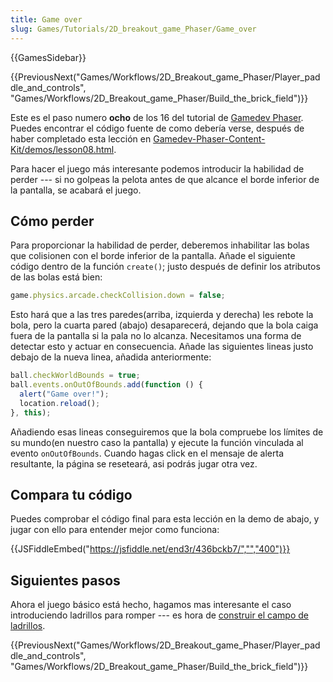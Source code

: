 ```yaml
---
title: Game over
slug: Games/Tutorials/2D_breakout_game_Phaser/Game_over
---
```


{{GamesSidebar}}

{{PreviousNext("Games/Workflows/2D_Breakout_game_Phaser/Player_paddle_and_controls", "Games/Workflows/2D_Breakout_game_Phaser/Build_the_brick_field")}}

Este es el paso numero **ocho** de los 16 del tutorial de [Gamedev Phaser](/es/docs/Games/Workflows/2D_Breakout_game_Phaser). Puedes encontrar el código fuente de como debería verse, después de haber completado esta lección en [Gamedev-Phaser-Content-Kit/demos/lesson08.html](https://github.com/end3r/Gamedev-Phaser-Content-Kit/blob/gh-pages/demos/lesson08.html).

Para hacer el juego más interesante podemos introducir la habilidad de perder --- si no golpeas la pelota antes de que alcance el borde inferior de la pantalla, se acabará el juego.

## Cómo perder

Para proporcionar la habilidad de perder, deberemos inhabilitar las bolas que colisionen con el borde inferior de la pantalla. Añade el siguiente código dentro de la función `create()`; justo después de definir los atributos de las bolas está bien:

```js
game.physics.arcade.checkCollision.down = false;
```

Esto hará que a las tres paredes(arriba, izquierda y derecha) les rebote la bola, pero la cuarta pared (abajo) desaparecerá, dejando que la bola caiga fuera de la pantalla si la pala no lo alcanza. Necesitamos una forma de detectar esto y actuar en consecuencia. Añade las siguientes lineas justo debajo de la nueva linea, añadida anteriormente:

```js
ball.checkWorldBounds = true;
ball.events.onOutOfBounds.add(function () {
  alert("Game over!");
  location.reload();
}, this);
```

Añadiendo esas lineas conseguiremos que la bola compruebe los límites de su mundo(en nuestro caso la pantalla) y ejecute la función vinculada al evento `onOutOfBounds`. Cuando hagas click en el mensaje de alerta resultante, la página se reseteará, asi podrás jugar otra vez.

## Compara tu código

Puedes comprobar el código final para esta lección en la demo de abajo, y jugar con ello para entender mejor como funciona:

{{JSFiddleEmbed("https://jsfiddle.net/end3r/436bckb7/","","400")}}

## Siguientes pasos

Ahora el juego básico está hecho, hagamos mas interesante el caso introduciendo ladrillos para romper --- es hora de [construir el campo de ladrillos](/es/docs/Games/Workflows/2D_Breakout_game_Phaser/Build_the_brick_field).

{{PreviousNext("Games/Workflows/2D_Breakout_game_Phaser/Player_paddle_and_controls", "Games/Workflows/2D_Breakout_game_Phaser/Build_the_brick_field")}}
